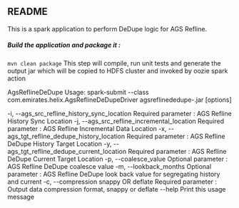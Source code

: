 ## README

This is a spark application to perform DeDupe logic for AGS Refline.

##### Build the application and package it : 
`mvn clean package`
This step will compile, run unit tests and generate the output jar which will be copied to HDFS cluster and invoked by oozie spark action

AgsReflineDeDupe
Usage: spark-submit <spark-options> --class com.emirates.helix.AgsReflineDeDupeDriver  agsreflinededupe-<jar version>.jar [options]

  -i, --ags_src_refline_history_sync_location <value>
                           Required parameter : AGS Refline History Sync Location
  -j, --ags_src_refline_incremental_location <value>
                           Required parameter : AGS Refline Incremental Data Location
  -x, --ags_tgt_refline_dedupe_history_location <value>
                           Required parameter : AGS Refline DeDupe History Target Location
  -y, --ags_tgt_refline_dedupe_current_location <value>
                           Required parameter : AGS Refline DeDupe Current Target Location
  -p, --coalesce_value <value>
                           Optional parameter : AGS Refline DeDupe coalesce value
  -m, --lookback_months <value>
                           Optional parameter : AGS Refline DeDupe look back value for segregating history and current
  -c, --compression snappy OR deflate
                           Required parameter : Output data compression format, snappy or deflate
  --help                   Print this usage message
